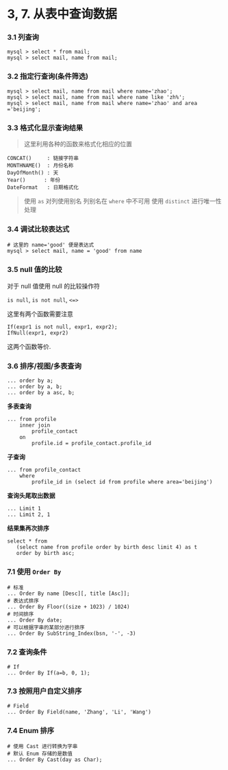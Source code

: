 # 3, 7. 从表中查询数据

### 3.1 列查询

```
mysql > select * from mail;
mysql > select mail, name from mail;
```

### 3.2 指定行查询(条件筛选)

```
mysql > select mail, name from mail where name='zhao';
mysql > select mail, name from mail where name like 'zh%';
mysql > select mail, name from mail where name='zhao' and area ='beijing';
```

### 3.3 格式化显示查询结果

> 这里利用各种的函数来格式化相应的位置

```
CONCAT()     : 链接字符串
MONTHNAME()  : 月份名称
DayOfMonth() : 天
Year()      : 年份
DateFormat   : 日期格式化
```

> 使用 `as` 对列使用别名
> 列别名在 `where` 中不可用
> 使用 `distinct` 进行唯一性处理

### 3.4 调试比较表达式

```
# 这里的 name='good' 便是表达式
mysql > select mail, name = 'good' from name
```

### 3.5 null 值的比较

对于 null 值使用 null 的比较操作符

`is null`, `is not null`, `<=>`

这里有两个函数需要注意

```
If(expr1 is not null, expr1, expr2);
IfNull(expr1, expr2)
```

这两个函数等价.

### 3.6 排序/视图/多表查询

```
... order by a;
... order by a, b;
... order by a asc, b;
```

**多表查询**

```
... from profile 
    inner join
        profile_contact
    on 
        profile.id = profile_contact.profile_id
```

**子查询**

```
... from profile_contact 
    where
        profile_id in (select id from profile where area='beijing')
```

**查询头尾取出数据**

```
... Limit 1
... Limit 2, 1
```

**结果集再次排序**

```
select * from 
   (select name from profile order by birth desc limit 4) as t
   order by birth asc;
```

### 7.1 使用 `Order By`

```
# 标准
... Order By name [Desc][, title [Asc]];
# 表达式排序
... Order By Floor((size + 1023) / 1024)
# 时间排序
... Order By date;
# 可以根据字串的某部分进行排序
... Order By SubString_Index(bsn, '-', -3)
```

### 7.2 查询条件

```
# If
... Order By If(a=b, 0, 1);
```

### 7.3 按照用户自定义排序

```
# Field
... Order By Field(name, 'Zhang', 'Li', 'Wang')
```

### 7.4 Enum 排序

```
# 使用 Cast 进行转换为字串
# 默认 Enum 存储的是数值
... Order By Cast(day as Char);
```

